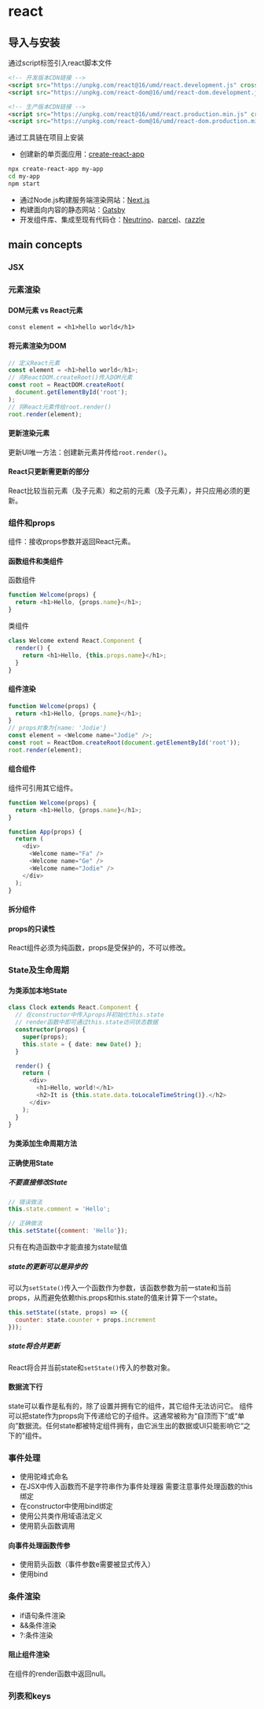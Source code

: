 # react
## 导入与安装
通过script标签引入react脚本文件
```html
<!-- 开发版本CDN链接 -->
<script src="https://unpkg.com/react@16/umd/react.development.js" crossorigin></script>
<script src="https://unpkg.com/react-dom@16/umd/react-dom.development.js" crossorigin></script>

<!-- 生产版本CDN链接 -->
<script src="https://unpkg.com/react@16/umd/react.production.min.js" crossorigin></script>
<script src="https://unpkg.com/react-dom@16/umd/react-dom.production.min.js" crossorigin></script>
```

通过工具链在项目上安装
- 创建新的单页面应用：[create-react-app](https://github.com/facebook/create-react-app)
```bash
npx create-react-app my-app
cd my-app
npm start
```
- 通过Node.js构建服务端渲染网站：[Next.js](https://nextjs.org/)
- 构建面向内容的静态网站：[Gatsby](https://www.gatsbyjs.com/)
- 开发组件库、集成至现有代码仓：[Neutrino](https://neutrinojs.org/)、[parcel](https://parceljs.org/)、[razzle](https://github.com/jaredpalmer/razzle)
## main concepts
### JSX
### 元素渲染
#### DOM元素 vs React元素
`const element = <h1>hello world</h1>`
#### 将元素渲染为DOM
```js
// 定义React元素
const element = <h1>hello world</h1>;
// 向ReactDOM.createRoot()传入DOM元素
const root = ReactDOM.createRoot(
  document.getElementById('root');
);
// 将React元素传给root.render()
root.render(element);
```
#### 更新渲染元素
更新UI唯一方法：创建新元素并传给`root.render()`。
#### React只更新需更新的部分
React比较当前元素（及子元素）和之前的元素（及子元素），并只应用必须的更新。
### 组件和props
组件：接收props参数并返回React元素。
#### 函数组件和类组件
函数组件
```js
function Welcome(props) {
  return <h1>Hello, {props.name}</h1>;
}
```
类组件
```ts
class Welcome extend React.Component {
  render() {
    return <h1>Hello, {this.props.name}</h1>;
  }
}
```
#### 组件渲染
```js
function Welcome(props) {
  return <h1>Hello, {props.name}</h1>;
}
// props对象为{name: 'Jodie'}
const element = <Welcome name="Jodie" />;
const root = ReactDom.createRoot(document.getElementById('root'));
root.render(element);
```
#### 组合组件
组件可引用其它组件。
```js
function Welcome(props) {
  return <h1>Hello, {props.name}</h1>;
}

function App(props) {
  return (
    <div>
      <Welcome name="Fa" />
      <Welcome name="Ge" />
      <Welcome name="Jodie" />
    </div>
  );
}
```
#### 拆分组件
#### props的只读性
React组件必须为纯函数，props是受保护的，不可以修改。
### State及生命周期
#### 为类添加本地State
```ts
class Clock extends React.Component {
  // 在constructor中传入props并初始化this.state
  // render函数中即可通过this.state访问状态数据
  constructor(props) {
    super(props);
    this.state = { date: new Date() };
  }

  render() {
    return (
      <div>
        <h1>Hello, world!</h1>
        <h2>It is {this.state.data.toLocaleTimeString()}.</h2>
      </div>
    );
  }
}
```
#### 为类添加生命周期方法
#### 正确使用State
##### 不要直接修改State
```js
// 错误做法
this.state.comment = 'Hello';

// 正确做法
this.setState({comment: 'Hello'});
```
只有在构造函数中才能直接为state赋值
##### state的更新可以是异步的
可以为`setState()`传入一个函数作为参数，该函数参数为前一state和当前props，从而避免依赖this.props和this.state的值来计算下一个state。
```js
this.setState((state, props) => ({
  counter: state.counter + props.increment
}));
```
##### state将合并更新
React将合并当前state和`setState()`传入的参数对象。
#### 数据流下行
state可以看作是私有的，除了设置并拥有它的组件，其它组件无法访问它。
组件可以把state作为props向下传递给它的子组件。这通常被称为“自顶而下”或“单向”数据流。任何state都被特定组件拥有，由它派生出的数据或UI只能影响它“之下的”组件。
### 事件处理
- 使用驼峰式命名
- 在JSX中传入函数而不是字符串作为事件处理器
需要注意事件处理函数的this绑定
- 在constructor中使用bind绑定
- 使用公共类作用域语法定义
- 使用箭头函数调用
#### 向事件处理函数传参
- 使用箭头函数（事件参数e需要被显式传入）
- 使用bind
### 条件渲染
- if语句条件渲染
- &&条件渲染
- ?:条件渲染
#### 阻止组件渲染
在组件的render函数中返回null。
### 列表和keys